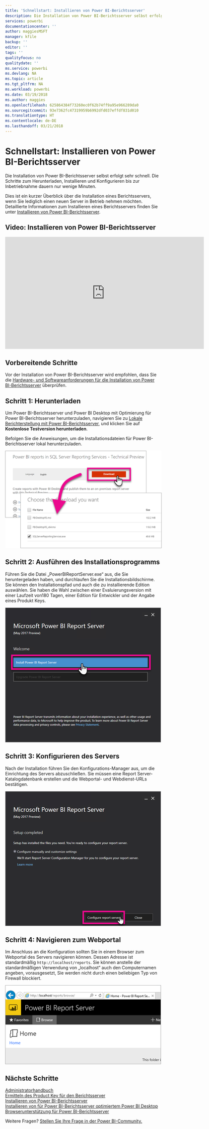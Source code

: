 ```yaml
---
title: 'Schnellstart: Installieren von Power BI-Berichtsserver'
description: Die Installation von Power BI-Berichtsserver selbst erfolgt sehr schnell. Die Schritte zum Herunterladen, Installieren und Konfigurieren bis zur Inbetriebnahme dauern nur wenige Minuten.
services: powerbi
documentationcenter: ''
author: maggiesMSFT
manager: kfile
backup: ''
editor: ''
tags: ''
qualityfocus: no
qualitydate: ''
ms.service: powerbi
ms.devlang: NA
ms.topic: article
ms.tgt_pltfrm: NA
ms.workload: powerbi
ms.date: 03/19/2018
ms.author: maggies
ms.openlocfilehash: 625864384f73260ec0f62b74ff9a95e966289da0
ms.sourcegitcommit: 93e7362fc47319959b6992dfd037effdf831d010
ms.translationtype: HT
ms.contentlocale: de-DE
ms.lasthandoff: 03/21/2018
---
```

# <a name="quickstart-install-power-bi-report-server"></a>Schnellstart: Installieren von Power BI-Berichtsserver
Die Installation von Power BI-Berichtsserver selbst erfolgt sehr schnell. Die Schritte zum Herunterladen, Installieren und Konfigurieren bis zur Inbetriebnahme dauern nur wenige Minuten.

Dies ist ein kurzer Überblick über die Installation eines Berichtsservers, wenn Sie lediglich einen neuen Server in Betrieb nehmen möchten. Detaillierte Informationen zum Installieren eines Berichtsservers finden Sie unter [Installieren von Power BI-Berichtsserver](install-report-server.md).

## <a name="video-install-power-bi-report-server"></a>Video: Installieren von Power BI-Berichtsserver

<iframe width="640" height="360" src="https://www.youtube.com/embed/zacaEb9A4F0?showinfo=0" frameborder="0" allowfullscreen></iframe>

## <a name="before-you-begin"></a>Vorbereitende Schritte
Vor der Installation von Power BI-Berichtsserver wird empfohlen, dass Sie die [Hardware- und Softwareanforderungen für die Installation von Power BI-Berichtsserver](system-requirements.md) überprüfen.

## <a name="step-1-download"></a>Schritt 1: Herunterladen

Um Power BI-Berichtsserver und Power BI Desktop mit Optimierung für Power BI-Berichtsserver herunterzuladen, navigieren Sie zu [Lokale Berichterstellung mit Power BI-Berichtsserver](https://powerbi.microsoft.com/report-server/), und klicken Sie auf **Kostenlose Testversion herunterladen**.

Befolgen Sie die Anweisungen, um die Installationsdateien für Power BI-Berichtsserver lokal herunterzuladen. 

![Herunterladen von Power BI-Berichtsserver](media/quickstart-install-report-server/download-pbireportserver.png)

## <a name="step-2-run-installer"></a>Schritt 2: Ausführen des Installationsprogramms
Führen Sie die Datei „PowerBIReportServer.exe“ aus, die Sie heruntergeladen haben, und durchlaufen Sie die Installationsbildschirme. Sie können den Installationspfad und auch die zu installierende Edition auswählen. Sie haben die Wahl zwischen einer Evaluierungsversion mit einer Laufzeit von180 Tagen, einer Edition für Entwickler und der Angabe eines Produkt Keys.

![Installieren von Power BI-Berichtsserver](media/quickstart-install-report-server/pbireportserver-install.png)

## <a name="step-3-configure-the-server"></a>Schritt 3: Konfigurieren des Servers
Nach der Installation führen Sie den Konfigurations-Manager aus, um die Einrichtung des Servers abzuschließen. Sie müssen eine Report Server-Katalogdatenbank erstellen und die Webportal- und Webdienst-URLs bestätigen.

![Konfigurieren von Power BI-Berichtsserver](media/quickstart-install-report-server/pbireportserver-configure.png)

## <a name="step-4-browse-to-web-portal"></a>Schritt 4: Navigieren zum Webportal
Im Anschluss an die Konfiguration sollten Sie in einem Browser zum Webportal des Servers navigieren können. Dessen Adresse ist standardmäßig `http://localhost/reports`. Sie können anstelle der standardmäßigen Verwendung von „localhost“ auch den Computernamen angeben, vorausgesetzt, Sie werden nicht durch einen beliebigen Typ von Firewall blockiert.

![Webportal von Power BI-Berichtsserver](media/quickstart-install-report-server/web-portal.png)

## <a name="next-steps"></a>Nächste Schritte
[Administratorhandbuch](admin-handbook-overview.md)  
[Ermitteln des Product Key für den Berichtsserver](find-product-key.md)  
[Installieren von Power BI-Berichtsserver](install-report-server.md)  
[Installieren von für Power BI-Berichtsserver optimiertem Power BI Desktop](install-powerbi-desktop.md)  
[Browserunterstützung für Power BI-Berichtsserver](browser-support.md)

Weitere Fragen? [Stellen Sie Ihre Frage in der Power BI-Community.](https://community.powerbi.com/)

